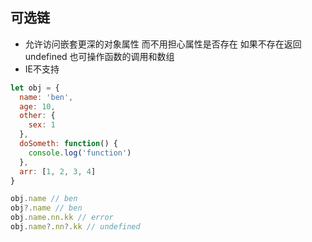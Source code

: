 ## 可选链

* 允许访问嵌套更深的对象属性 而不用担心属性是否存在 如果不存在返回undefined
  也可操作函数的调用和数组
* IE不支持

```js
let obj = {
  name: 'ben',
  age: 10,
  other: {
    sex: 1
  },
  doSometh: function() {
    console.log('function')
  },
  arr: [1, 2, 3, 4]
}

obj.name // ben
obj?.name // ben
obj.name.nn.kk // error
obj.name?.nn?.kk // undefined

```
